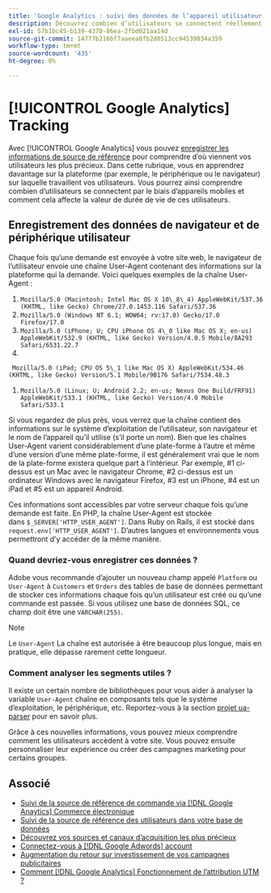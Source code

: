 ```yaml
---
title: 'Google Analytics : suivi des données de l’appareil utilisateur et du navigateur dans votre base de données'
description: Découvrez combien d’utilisateurs se connectent réellement via des appareils mobiles et comment cela affecte la valeur de durée de vie de ces utilisateurs.
exl-id: 57b1bc45-b139-4370-86ea-2fbd021aa14d
source-git-commit: 14777b216bf7aaeea0fb2d0513cc94539034a359
workflow-type: tm+mt
source-wordcount: '435'
ht-degree: 0%

---
```


# [!UICONTROL Google Analytics] Tracking

Avec [!UICONTROL Google Analytics] vous pouvez [enregistrer les informations de source de référence](../analysis/google-track-user-acq.md) pour comprendre d’où viennent vos utilisateurs les plus précieux. Dans cette rubrique, vous en apprendrez davantage sur la plateforme (par exemple, le périphérique ou le navigateur) sur laquelle travaillent vos utilisateurs. Vous pourrez ainsi comprendre combien d’utilisateurs se connectent par le biais d’appareils mobiles et comment cela affecte la valeur de durée de vie de ces utilisateurs.

## Enregistrement des données de navigateur et de périphérique utilisateur

Chaque fois qu’une demande est envoyée à votre site web, le navigateur de l’utilisateur envoie une chaîne User-Agent contenant des informations sur la plateforme qui la demande. Voici quelques exemples de la chaîne User-Agent :

1. `Mozilla/5.0 (Macintosh; Intel Mac OS X 10\_8\_4) AppleWebKit/537.36 (KHTML, like Gecko) Chrome/27.0.1453.116 Safari/537.36`
1. `Mozilla/5.0 (Windows NT 6.1; WOW64; rv:17.0) Gecko/17.0 Firefox/17.0`
1. `Mozilla/5.0 (iPhone; U; CPU iPhone OS 4\_0 like Mac OS X; en-us) AppleWebKit/532.9 (KHTML, like Gecko) Version/4.0.5 Mobile/8A293 Safari/6531.22.7`
1.
` Mozilla/5.0 (iPad; CPU OS 5\_1 like Mac OS X) AppleWebKit/534.46 (KHTML, like Gecko) Version/5.1 Mobile/9B176 Safari/7534.48.3`
1. `Mozilla/5.0 (Linux; U; Android 2.2; en-us; Nexus One Build/FRF91) AppleWebKit/533.1 (KHTML, like Gecko) Version/4.0 Mobile Safari/533.1`

Si vous regardez de plus près, vous verrez que la chaîne contient des informations sur le système d’exploitation de l’utilisateur, son navigateur et le nom de l’appareil qu’il utilise (s’il porte un nom). Bien que les chaînes User-Agent varient considérablement d’une plate-forme à l’autre et même d’une version d’une même plate-forme, il est généralement vrai que le nom de la plate-forme existera quelque part à l’intérieur. Par exemple, #1 ci-dessus est un Mac avec le navigateur Chrome, #2 ci-dessus est un ordinateur Windows avec le navigateur Firefox, #3 est un iPhone, #4 est un iPad et #5 est un appareil Android.

Ces informations sont accessibles par votre serveur chaque fois qu’une demande est faite. En PHP, la chaîne User-Agent est stockée dans `$_SERVER['HTTP_USER_AGENT']`. Dans Ruby on Rails, il est stocké dans `request.env['HTTP_USER_AGENT']`. D’autres langues et environnements vous permettront d’y accéder de la même manière.

### Quand devriez-vous enregistrer ces données ?

Adobe vous recommande d’ajouter un nouveau champ appelé `Platform` ou `User-Agent` à `Customers` et `Orders` des tables de base de données permettant de stocker ces informations chaque fois qu’un utilisateur est créé ou qu’une commande est passée. Si vous utilisez une base de données SQL, ce champ doit être une `VARCHAR(255)`. 

>[!NOTE]
>
>Le `User-Agent` La chaîne est autorisée à être beaucoup plus longue, mais en pratique, elle dépasse rarement cette longueur.

### Comment analyser les segments utiles ?

Il existe un certain nombre de bibliothèques pour vous aider à analyser la variable `User-Agent` chaîne en composants tels que le système d’exploitation, le périphérique, etc. Reportez-vous à la section [projet ua-parser](https://github.com/tobie/ua-parser) pour en savoir plus.

Grâce à ces nouvelles informations, vous pouvez mieux comprendre comment les utilisateurs accèdent à votre site. Vous pouvez ensuite personnaliser leur expérience ou créer des campagnes marketing pour certains groupes.

## Associé

* [Suivi de la source de référence de commande via [!DNL Google Anaytics] Commerce électronique](../importing-data/integrations/google-ecommerce.md)
* [Suivi de la source de référence des utilisateurs dans votre base de données](../analysis/google-track-user-acq.md)
* [Découvrez vos sources et canaux d’acquisition les plus précieux](../analysis/most-value-source-channel.md)
* [Connectez-vous à [!DNL Google Adwords] account](../importing-data/integrations/google-adwords.md)
* [Augmentation du retour sur investissement de vos campagnes publicitaires](../analysis/roi-ad-camp.md)
* [Comment [!DNL Google Analytics] Fonctionnement de l’attribution UTM ?](../analysis/utm-attributes.md)
